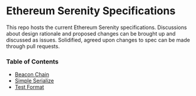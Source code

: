 # Ethereum Serenity Specifications

This repo hosts the current Ethereum Serenity specifications. Discussions about design rationale and proposed changes can be brought up and discussed as issues. Solidified, agreed upon changes to spec can be made through pull requests.

### Table of Contents

- [Beacon Chain](specs/beacon-chain.md)
- [Simple Serialize](specs/simple-serialize.md)
- [Test Format](specs/test-format.md)

